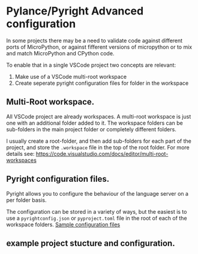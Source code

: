 # Pylance/Pyright Advanced configuration

In some projects there may be a need to validate code against different ports of MicroPython, or against fifferent versions of micropython or to mix and match MicroPython and CPython code.

To enable that in a single VSCode project two concepts are relevant:
   1. Make use of a VSCode multi-root workspace
   2. Create seperate pyright configuration files for folder in the workspace
   
## Multi-Root workspace.
All VSCode project are already workspaces. A multi-root workspace is just one with an additional folder added to it.
The workspace folders can be sub-folders in the main project folder or completely different folders.

I usually create a root-folder, and then add sub-folders for each part of the project, and store the 
`.workspace` file in the top of the root folder. 
For more details see: https://code.visualstudio.com/docs/editor/multi-root-workspaces

## Pyright configuration files.
Pyright allows you to configure the behaviour of the language server on a per folder basis.

The configuration can be stored in a variety of ways, but the easiest is to use a `pyrightconfig.json` or `pyproject.toml` file in the root of each of the workspace folders.
[Sample configuration files](https://github.com/microsoft/pyright/blob/main/docs/configuration.md#sample-config-file)

## example project stucture and configuration.




[Pylance]: https://marketplace.visualstudio.com/items?itemName=ms-python.vscode-pylance

